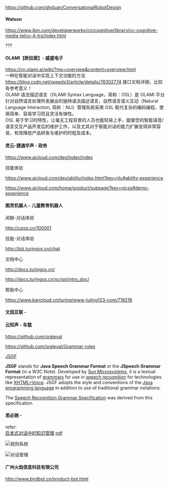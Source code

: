 https://github.com/qhduan/ConversationalRobotDesign



#### Watson

https://www.ibm.com/developerworks/cn/cognitive/library/cc-cognitive-media-telco-4-trs/index.html

???

#### OLAMI【欧拉密】- 威盛电子

https://cn.olami.ai/wiki/?mp=overview&content=overview.html<br>一种在智能对话中实现上下文功能的方法 https://blog.csdn.net/speeds3/article/details/78302774
接口文档详细，比较有参考意义！  
OLAMI 语法描述语言（OLAMI Syntax Language，简称：OSL）是 OLAMI 平台针对自然语言处理所发展出的独特语法描述语言，自然语言语义互动（Natural Language Interaction, 简称：NLI）管理系统采用 OSL 取代复杂的编码编程，使用简单、容易学习而且灵活有弹性。  
OSL 易于学习的特性，让毫无工程背景的人员也能轻易上手，能替您的智能语音/语言交互产品开发后的维护工作，以及尤其对于智能对话的能力扩展变得非常容易，有效降低产品研发与维护的时程及成本。



#### 灵云-捷通华声 - 政务

https://www.aicloud.com/dev/index/index

技能体验

https://www.aicloud.com/dev/ability/index.html?key=nlu#ability-experience

https://www.aicloud.com/home/product/subpage?key=nicss#demo-experience



#### 图灵机器人 - 儿童教育机器人

闲聊-对话体验

http://uzoo.cn/100001

技能-对话体验

http://biz.turingos.cn/chat

文档中心

http://docs.turingos.cn/

http://docs.turingos.cn/script/intro_doc/

帮助中心

https://www.kancloud.cn/turing/www-tuling123-com/718218

#### 文因互联 - 



#### 云知声 - 车载

https://github.com/oraleval

https://github.com/oraleval/Grammar-rules

[JSGF](https://en.wikipedia.org/wiki/JSGF)

**JSGF** stands for **Java Speech Grammar Format** or the **JSpeech Grammar Format** (in a W3C Note). Developed by [Sun Microsystems](https://en.wikipedia.org/wiki/Sun_Microsystems), it is a textual representation of [grammars](https://en.wikipedia.org/wiki/Formal_grammar) for use in [speech recognition](https://en.wikipedia.org/wiki/Speech_recognition) for technologies like [XHTML+Voice](https://en.wikipedia.org/wiki/XHTML%2BVoice). JSGF adopts the style and conventions of the [Java programming language](https://en.wikipedia.org/wiki/Java_(programming_language)) in addition to use of traditional grammar notations.

The [Speech Recognition Grammar Specification](https://en.wikipedia.org/wiki/SRGS) was derived from this specification.



#### 思必驰 - 

refer:<br>[启发式对话中的知识管理](https://blog.csdn.net/dQCFKyQDXYm3F8rB0/article/details/81571615) [pdf](百度网盘-NLP专场：启发式对话中的知识管理（思必驰）.pdf)

![规则系统](https://github.com/bifeng/dialogue-system/raw/master/image/rule_system_sbc.png)

![对话管理](https://github.com/bifeng/dialogue-system/raw/master/image/dialogue_management_sbc.png)



#### 广州火焰信息科技有限公司

http://www.birdbot.cn/product-bot.html



